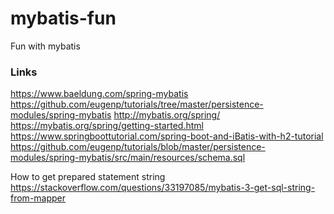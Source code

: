 # mybatis-fun
Fun with mybatis


### Links
https://www.baeldung.com/spring-mybatis
https://github.com/eugenp/tutorials/tree/master/persistence-modules/spring-mybatis
http://mybatis.org/spring/
https://mybatis.org/spring/getting-started.html
https://www.springboottutorial.com/spring-boot-and-iBatis-with-h2-tutorial
https://github.com/eugenp/tutorials/blob/master/persistence-modules/spring-mybatis/src/main/resources/schema.sql

How to get prepared statement string
https://stackoverflow.com/questions/33197085/mybatis-3-get-sql-string-from-mapper 
